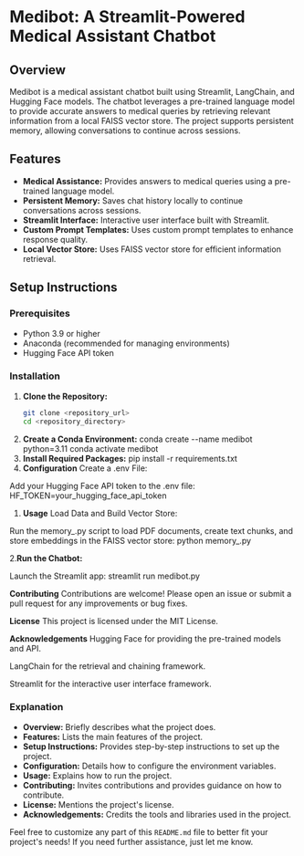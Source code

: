# Medibot: A Streamlit-Powered Medical Assistant Chatbot

## Overview

Medibot is a medical assistant chatbot built using Streamlit, LangChain, and Hugging Face models. The chatbot leverages a pre-trained language model to provide accurate answers to medical queries by retrieving relevant information from a local FAISS vector store. The project supports persistent memory, allowing conversations to continue across sessions.

## Features

- **Medical Assistance:** Provides answers to medical queries using a pre-trained language model.
- **Persistent Memory:** Saves chat history locally to continue conversations across sessions.
- **Streamlit Interface:** Interactive user interface built with Streamlit.
- **Custom Prompt Templates:** Uses custom prompt templates to enhance response quality.
- **Local Vector Store:** Uses FAISS vector store for efficient information retrieval.

## Setup Instructions

### Prerequisites

- Python 3.9 or higher
- Anaconda (recommended for managing environments)
- Hugging Face API token

### Installation

1. **Clone the Repository:**
   ```sh
   git clone <repository_url>
   cd <repository_directory>
2. **Create a Conda Environment:**
   conda create --name medibot python=3.11
   conda activate medibot
3. **Install Required Packages:**
   pip install -r requirements.txt
4. **Configuration**
Create a .env File:

Add your Hugging Face API token to the .env file:
HF_TOKEN=your_hugging_face_api_token

1. **Usage**
Load Data and Build Vector Store:

Run the memory_.py script to load PDF documents, create text chunks, and store embeddings in the FAISS vector store:
python memory_.py

2.**Run the Chatbot:**

Launch the Streamlit app:
streamlit run medibot.py

**Contributing**
Contributions are welcome! Please open an issue or submit a pull request for any improvements or bug fixes.

**License**
This project is licensed under the MIT License.

**Acknowledgements**
Hugging Face for providing the pre-trained models and API.

LangChain for the retrieval and chaining framework.

Streamlit for the interactive user interface framework.


### Explanation
- **Overview:** Briefly describes what the project does.
- **Features:** Lists the main features of the project.
- **Setup Instructions:** Provides step-by-step instructions to set up the project.
- **Configuration:** Details how to configure the environment variables.
- **Usage:** Explains how to run the project.
- **Contributing:** Invites contributions and provides guidance on how to contribute.
- **License:** Mentions the project's license.
- **Acknowledgements:** Credits the tools and libraries used in the project.

Feel free to customize any part of this `README.md` file to better fit your project's needs! If you need further assistance, just let me know.








